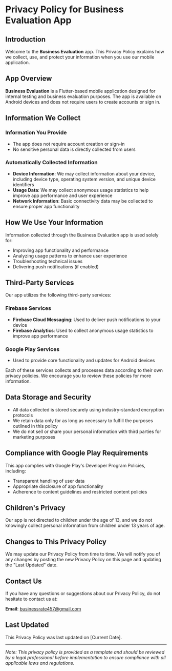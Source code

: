 


          
# Privacy Policy for Business Evaluation App

## Introduction

Welcome to the **Business Evaluation** app. This Privacy Policy explains how we collect, use, and protect your information when you use our mobile application.

## App Overview

**Business Evaluation** is a Flutter-based mobile application designed for internal testing and business evaluation purposes. The app is available on Android devices and does not require users to create accounts or sign in.

## Information We Collect

### Information You Provide
- The app does not require account creation or sign-in
- No sensitive personal data is directly collected from users

### Automatically Collected Information
- **Device Information**: We may collect information about your device, including device type, operating system version, and unique device identifiers
- **Usage Data**: We may collect anonymous usage statistics to help improve app performance and user experience
- **Network Information**: Basic connectivity data may be collected to ensure proper app functionality

## How We Use Your Information

Information collected through the Business Evaluation app is used solely for:
- Improving app functionality and performance
- Analyzing usage patterns to enhance user experience
- Troubleshooting technical issues
- Delivering push notifications (if enabled)

## Third-Party Services

Our app utilizes the following third-party services:

### Firebase Services
- **Firebase Cloud Messaging**: Used to deliver push notifications to your device
- **Firebase Analytics**: Used to collect anonymous usage statistics to improve app performance

### Google Play Services
- Used to provide core functionality and updates for Android devices

Each of these services collects and processes data according to their own privacy policies. We encourage you to review these policies for more information.

## Data Storage and Security

- All data collected is stored securely using industry-standard encryption protocols
- We retain data only for as long as necessary to fulfill the purposes outlined in this policy
- We do not sell or share your personal information with third parties for marketing purposes

## Compliance with Google Play Requirements

This app complies with Google Play's Developer Program Policies, including:
- Transparent handling of user data
- Appropriate disclosure of app functionality
- Adherence to content guidelines and restricted content policies

## Children's Privacy

Our app is not directed to children under the age of 13, and we do not knowingly collect personal information from children under 13 years of age.

## Changes to This Privacy Policy

We may update our Privacy Policy from time to time. We will notify you of any changes by posting the new Privacy Policy on this page and updating the "Last Updated" date.

## Contact Us

If you have any questions or suggestions about our Privacy Policy, do not hesitate to contact us at:

**Email**: businessrate457@gmail.com

## Last Updated

This Privacy Policy was last updated on [Current Date].

---

*Note: This privacy policy is provided as a template and should be reviewed by a legal professional before implementation to ensure compliance with all applicable laws and regulations.*

        

